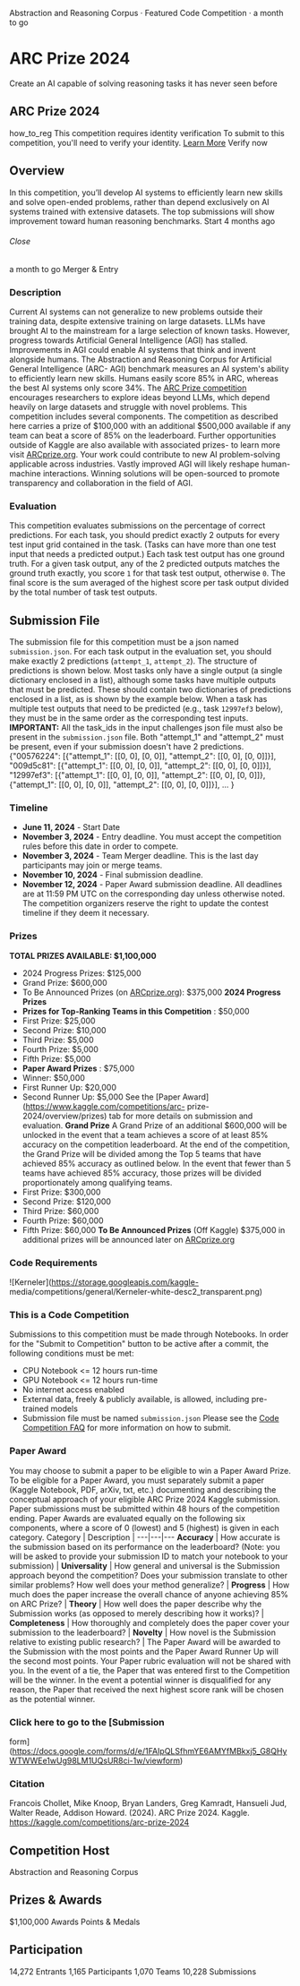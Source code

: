[](/organizations/arc)Abstraction and Reasoning Corpus  · Featured Code
Competition · a month to go
# ARC Prize 2024
Create an AI capable of solving reasoning tasks it has never seen before


## ARC Prize 2024
how_to_reg
This competition requires identity verification
To submit to this competition, you'll need to verify your identity. [Learn
More](/contact#/account/verify/why)
Verify now


## Overview
In this competition, you’ll develop AI systems to efficiently learn new skills
and solve open-ended problems, rather than depend exclusively on AI systems
trained with extensive datasets. The top submissions will show improvement
toward human reasoning benchmarks.
Start
4 months ago
###### Close
a month to go
Merger & Entry

### Description
Current AI systems can not generalize to new problems outside their training
data, despite extensive training on large datasets. LLMs have brought AI to
the mainstream for a large selection of known tasks. However, progress towards
Artificial General Intelligence (AGI) has stalled. Improvements in AGI could
enable AI systems that think and invent alongside humans.
The Abstraction and Reasoning Corpus for Artificial General Intelligence (ARC-
AGI) benchmark measures an AI system's ability to efficiently learn new
skills. Humans easily score 85% in ARC, whereas the best AI systems only score
34%. The [ARC Prize competition](https://www.arcprize.org) encourages
researchers to explore ideas beyond LLMs, which depend heavily on large
datasets and struggle with novel problems.
This competition includes several components. The competition as described
here carries a prize of $100,000 with an additional $500,000 available if any
team can beat a score of 85% on the leaderboard. Further opportunities outside
of Kaggle are also available with associated prizes- to learn more visit
[ARCprize.org](https://www.arcprize.org/).
Your work could contribute to new AI problem-solving applicable across
industries. Vastly improved AGI will likely reshape human-machine
interactions. Winning solutions will be open-sourced to promote transparency
and collaboration in the field of AGI.

### Evaluation
This competition evaluates submissions on the percentage of correct
predictions. For each task, you should predict exactly 2 outputs for every
test input grid contained in the task. (Tasks can have more than one test
input that needs a predicted output.) Each task test output has one ground
truth. For a given task output, any of the 2 predicted outputs matches the
ground truth exactly, you score `1` for that task test output, otherwise `0`.
The final score is the sum averaged of the highest score per task output
divided by the total number of task test outputs.


## Submission File
The submission file for this competition must be a json named
`submission.json`.
For each task output in the evaluation set, you should make exactly 2
predictions (`attempt_1`, `attempt_2`). The structure of predictions is shown
below. Most tasks only have a single output (a single dictionary enclosed in a
list), although some tasks have multiple outputs that must be predicted. These
should contain two dictionaries of predictions enclosed in a list, as is shown
by the example below. When a task has multiple test outputs that need to be
predicted (e.g., task `12997ef3` below), they must be in the same order as the
corresponding test inputs.
**IMPORTANT:** All the task_ids in the input challenges json file must also be
present in the `submission.json` file. Both "attempt_1" and "attempt_2" must
be present, even if your submission doesn't have 2 predictions.
{"00576224": [{"attempt_1": [[0, 0], [0, 0]], "attempt_2": [[0, 0], [0, 0]]}],
"009d5c81": [{"attempt_1": [[0, 0], [0, 0]], "attempt_2": [[0, 0], [0, 0]]}],
"12997ef3": [{"attempt_1": [[0, 0], [0, 0]], "attempt_2": [[0, 0], [0, 0]]},
{"attempt_1": [[0, 0], [0, 0]], "attempt_2": [[0, 0], [0, 0]]}],
...
}


### Timeline
* **June 11, 2024**  - Start Date
* **November 3, 2024**  - Entry deadline. You must accept the competition rules before this date in order to compete.
* **November 3, 2024**  \- Team Merger deadline. This is the last day participants may join or merge teams.
* **November 10, 2024**  \- Final submission deadline.
* **November 12, 2024**  \- Paper Award submission deadline.
All deadlines are at 11:59 PM UTC on the corresponding day unless otherwise
noted. The competition organizers reserve the right to update the contest
timeline if they deem it necessary.

### Prizes
**TOTAL PRIZES AVAILABLE: $1,100,000**
* 2024 Progress Prizes: $125,000
* Grand Prize: $600,000
* To Be Announced Prizes (on [ARCprize.org](https://arcprize.org)): $375,000
**2024 Progress Prizes**
* **Prizes for Top-Ranking Teams in this Competition** : $50,000
* First Prize: $25,000
* Second Prize: $10,000
* Third Prize: $5,000
* Fourth Prize: $5,000
* Fifth Prize: $5,000
* **Paper Award Prizes** : $75,000
* Winner: $50,000
* First Runner Up: $20,000
* Second Runner Up: $5,000
See the [Paper Award](https://www.kaggle.com/competitions/arc-
prize-2024/overview/prizes) tab for more details on submission and evaluation.
**Grand Prize**
A Grand Prize of an additional $600,000 will be unlocked in the event that a
team achieves a score of at least 85% accuracy on the competition leaderboard.
At the end of the competition, the Grand Prize will be divided among the Top 5
teams that have achieved 85% accuracy as outlined below. In the event that
fewer than 5 teams have achieved 85% accuracy, those prizes will be divided
proportionately among qualifying teams.
* First Prize: $300,000
* Second Prize: $120,000
* Third Prize: $60,000
* Fourth Prize: $60,000
* Fifth Prize: $60,000
**To Be Announced Prizes** (Off Kaggle)
$375,000 in additional prizes will be announced later on
[ARCprize.org](https://arcprize.org)

### Code Requirements
![Kerneler](https://storage.googleapis.com/kaggle-
media/competitions/general/Kerneler-white-desc2_transparent.png)

### This is a Code Competition
Submissions to this competition must be made through Notebooks. In order for
the "Submit to Competition" button to be active after a commit, the following
conditions must be met:
* CPU Notebook <= 12 hours run-time
* GPU Notebook <= 12 hours run-time
* No internet access enabled
* External data, freely & publicly available, is allowed, including pre-trained models
* Submission file must be named `submission.json`
Please see the [Code Competition
FAQ](https://www.kaggle.com/docs/competitions#kernels-only-FAQ) for more
information on how to submit.

### Paper Award
You may choose to submit a paper to be eligible to win a Paper Award Prize.
To be eligible for a Paper Award, you must separately submit a paper (Kaggle
Notebook, PDF, arXiv, txt, etc.) documenting and describing the conceptual
approach of your eligible ARC Prize 2024 Kaggle submission. Paper submissions
must be submitted within 48 hours of the competition ending.
Paper Awards are evaluated equally on the following six components, where a
score of 0 (lowest) and 5 (highest) is given in each category.
Category    | Description |
---|---|---
**Accuracy** | How accurate is the submission based on its performance on the leaderboard? (Note: you will be asked to provide your submission ID to match your notebook to your submission)   |
**Universality**   | How general and universal is the Submission approach beyond the competition? Does your submission translate to other similar problems? How well does your method generalize? |
**Progress** | How much does the paper increase the overall chance of anyone achieving 85% on ARC Prize? |
**Theory** | How well does the paper describe why the Submission works (as opposed to merely describing how it works)? |
**Completeness** | How thoroughly and completely does the paper cover your submission to the leaderboard? |
**Novelty** | How novel is the Submission relative to existing public research? |
The Paper Award will be awarded to the Submission with the most points and the
Paper Award Runner Up will the second most points. Your Paper rubric
evaluation will not be shared with you. In the event of a tie, the Paper that
was entered first to the Competition will be the winner. In the event a
potential winner is disqualified for any reason, the Paper that received the
next highest score rank will be chosen as the potential winner.

### Click here to go to the [Submission
form](https://docs.google.com/forms/d/e/1FAIpQLSfhmYE6AMYfMBkxj5_G8QHyWTWWEe1wUg98LM1UQsUR8ci-1w/viewform)

### Citation
Francois Chollet, Mike Knoop, Bryan Landers, Greg Kamradt, Hansueli Jud,
Walter Reade, Addison Howard. (2024). ARC Prize 2024. Kaggle.
https://kaggle.com/competitions/arc-prize-2024


## Competition Host
Abstraction and Reasoning Corpus
[](/organizations/arc)


## Prizes & Awards
$1,100,000
Awards Points & Medals


## Participation
14,272 Entrants
1,165 Participants
1,070 Teams
10,228 Submissions
